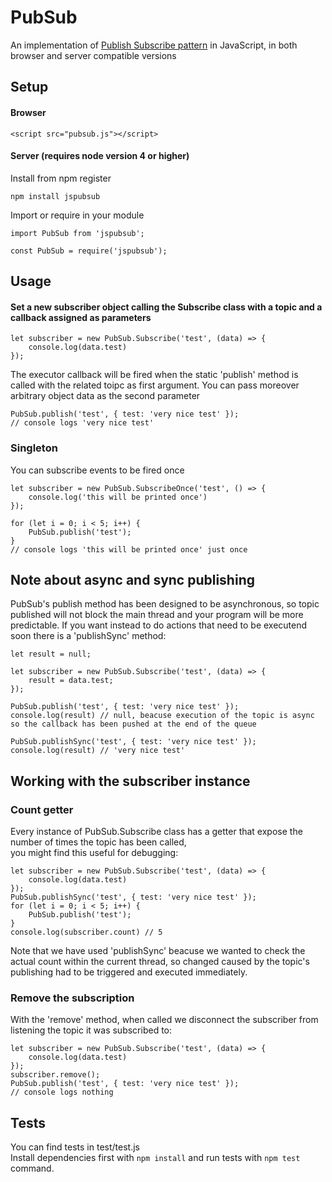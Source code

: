 # PubSub
An implementation of [Publish Subscribe pattern](https://en.wikipedia.org/wiki/Publish%E2%80%93subscribe_pattern) in JavaScript, in both browser and server compatible versions

## Setup
#### Browser
```
<script src="pubsub.js"></script>
```
#### Server (requires node version 4 or higher)
Install from npm register
```
npm install jspubsub
```
Import or require in your module
```
import PubSub from 'jspubsub';
```
```
const PubSub = require('jspubsub');
```
## Usage
#### Set a new subscriber object calling the Subscribe class with a topic and a callback assigned as parameters
```
let subscriber = new PubSub.Subscribe('test', (data) => {
	console.log(data.test)
});
```
The executor callback will be fired when the static 'publish' method is called with the related toipc as first argument.
You can pass moreover arbitrary object data as the second parameter
```
PubSub.publish('test', { test: 'very nice test' });
// console logs 'very nice test'
```
### Singleton
You can subscribe events to be fired once
```
let subscriber = new PubSub.SubscribeOnce('test', () => {
	console.log('this will be printed once')
});

for (let i = 0; i < 5; i++) {
	PubSub.publish('test');
}
// console logs 'this will be printed once' just once
```
## Note about async and sync publishing
PubSub's publish method has been designed to be asynchronous, so topic published will not block the main thread and your program will be more predictable. If you want instead to do actions that need to be executend soon there is a 'publishSync' method:
```
let result = null;

let subscriber = new PubSub.Subscribe('test', (data) => {
	result = data.test;
});

PubSub.publish('test', { test: 'very nice test' });
console.log(result) // null, beacuse execution of the topic is async so the callback has been pushed at the end of the queue

PubSub.publishSync('test', { test: 'very nice test' });
console.log(result) // 'very nice test'
```
## Working with the subscriber instance
### Count getter
Every instance of PubSub.Subscribe class has a getter that expose the number of times the topic has been called,<br>
you might find this useful for debugging:

```
let subscriber = new PubSub.Subscribe('test', (data) => {
	console.log(data.test)
});
PubSub.publishSync('test', { test: 'very nice test' });
for (let i = 0; i < 5; i++) {
	PubSub.publish('test');
}
console.log(subscriber.count) // 5
```
Note that we have used 'publishSync' beacuse we wanted to check the actual count within the current thread, so changed caused by the topic's publishing had to be triggered and executed immediately.

### Remove the subscription
With the 'remove' method, when called we disconnect the subscriber from listening the topic it was subscribed to:
```
let subscriber = new PubSub.Subscribe('test', (data) => {
	console.log(data.test)
});
subscriber.remove();
PubSub.publish('test', { test: 'very nice test' });
// console logs nothing
```

## Tests
You can find tests in test/test.js <br>
Install dependencies first with ```npm install``` and run tests with ```npm test``` command.
